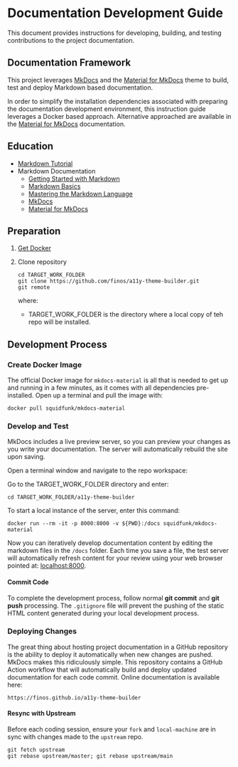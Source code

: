 #  Documentation Development Guide
This document provides instructions for developing, building, and testing contributions to the project documentation.

## Documentation Framework
This project leverages [MkDocs](https://www.mkdocs.org) and the [Material for MkDocs](https://squidfunk.github.io/mkdocs-material/getting-started/) theme to build, test and deploy Markdown based documentation. 

In order to simplify the installation dependencies associated with preparing the documentation development environment, this instruction guide leverages a Docker based approach. Alternative approached are available in the [Material for MkDocs](https://squidfunk.github.io/mkdocs-material/getting-started/) documentation. 

## Education

* [Markdown Tutorial](https://www.markdowntutorial.com/)
* Markdown Documentation
    * [Getting Started with Markdown](https://www.markdownguide.org/getting-started/)
    * [Markdown Basics](https://www.markdownguide.org/basic-syntax/)
    * [Mastering the Markdown Language](https://guides.github.com/features/mastering-markdown/)
    * [MkDocs](https://www.mkdocs.org)
    * [Material for MkDocs](https://squidfunk.github.io/mkdocs-material/getting-started/)

## Preparation
1. [Get Docker](https://docs.docker.com/get-docker/)
2. Clone repository

    ```
    cd TARGET_WORK_FOLDER
    git clone https://github.com/finos/a11y-theme-builder.git
    git remote
    ```

    where:
    * TARGET_WORK_FOLDER is the directory where a local copy of teh repo will be installed.

## Development Process

### Create Docker Image
The official Docker image for `mkdocs-material` is all that is needed to get up and running in a few minutes, as it comes with all dependencies pre-installed. Open up a terminal and pull the image with:

```
docker pull squidfunk/mkdocs-material
```

### Develop and Test 
MkDocs includes a live preview server, so you can preview your changes as you write your documentation. The server will automatically rebuild the site upon saving.

Open a terminal window and navigate to the repo workspace:

Go to the TARGET_WORK_FOLDER directory and enter:

```
cd TARGET_WORK_FOLDER/a11y-theme-builder
```

To start a local instance of the server, enter this command:

```
docker run --rm -it -p 8000:8000 -v ${PWD}:/docs squidfunk/mkdocs-material
```

Now you can iteratively develop documentation content by editing the markdown files in the `/docs` folder. Each time you save a file, the test server will automatically refresh content for your review using your web browser pointed at: [localhost:8000](localhost:8000). 

#### Commit Code
To complete the development process, follow normal **git commit** and **git push** processing. The ```.gitignore``` file will prevent the pushing of the static HTML content generated during your local development process. 

### Deploying Changes
The great thing about hosting project documentation in a GitHub repository is the ability to deploy it automatically when new changes are pushed. MkDocs makes this ridiculously simple. This repository contains a GitHub Action workflow that will automatically build and deploy updated documentation for each code commit. Online documentation is available here:

```
https://finos.github.io/a11y-theme-builder
```

#### Resync with Upstream
Before each coding session, ensure your ```fork``` and ```local-machine``` are in sync with changes made to the ```upstream``` repo.

```
git fetch upstream
git rebase upstream/master; git rebase upstream/main
```